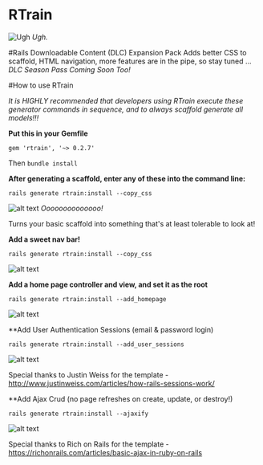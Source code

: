 # RTrain
![Ugh](http://www.heyridge.com/wp-content/uploads/2015/03/File-2012-12-29-R-train.jpg)
_Ugh._

#Rails Downloadable Content (DLC) Expansion Pack
Adds better CSS to scaffold, HTML navigation, more features are in the pipe, so stay tuned ... _DLC Season Pass Coming Soon Too!_

#How to use RTrain

_It is HIGHLY recommended that developers using RTrain execute these generator commands in sequence, and to always scaffold generate all models!!!_

**Put this in your Gemfile**
```
gem 'rtrain', '~> 0.2.7'
```
Then `bundle install`

**After generating a scaffold, enter any of these into the command line:**

```
rails generate rtrain:install --copy_css
```
![alt text](http://i.imgur.com/xzbeMWC.png)
_Oooooooooooooo!_

Turns your basic scaffold into something that's at least tolerable to look at!

**Add a sweet nav bar!**
```
rails generate rtrain:install --copy_css
```
![alt text](http://i.imgur.com/hywhd0t.png)

**Add a home page controller and view, and set it as the root**
```
rails generate rtrain:install --add_homepage
```
![alt text](http://i.imgur.com/LuNqg3O.png)

**Add User Authentication Sessions (email & password login)

```
rails generate rtrain:install --add_user_sessions
```
![alt text](http://i.imgur.com/oyNYFbz.png)

Special thanks to Justin Weiss for the template -
http://www.justinweiss.com/articles/how-rails-sessions-work/


**Add Ajax Crud (no page refreshes on create, update, or destroy!)
```
rails generate rtrain:install --ajaxify
```
![alt text](http://i.imgur.com/Zm2iP6W.png)

Special thanks to Rich on Rails for the template -
https://richonrails.com/articles/basic-ajax-in-ruby-on-rails

